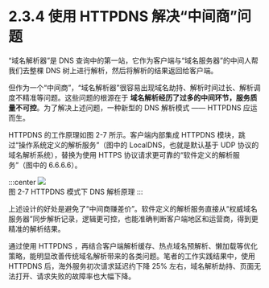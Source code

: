 # 2.3.4 使用 HTTPDNS 解决“中间商”问题

“域名解析器”是 DNS 查询中的第一站，它作为客户端与“域名服务器”的中间人帮我们去整棵 DNS 树上进行解析，然后将解析的结果返回给客户端。

但作为一个“中间商”，“域名解析器”很容易出现域名劫持、解析时间过长、解析调度不精准等问题。这些问题的根源在于 **域名解析经历了过多的中间环节，服务质量不可控**。为了解决上述问题，一种新型的 DNS 解析模式 —— HTTPDNS 应运而生。

HTTPDNS 的工作原理如图 2-7 所示。客户端内部集成 HTTPDNS 模块，跳过“操作系统定义的解析服务”（图中的 LocalDNS，也就是默认基于 UDP 协议的域名解析系统），替换为使用 HTTPS 协议请求更可靠的“软件定义的解析服务”（图中的 6.6.6.6）。

:::center
  ![](../assets/httpdns.png)<br/>
  图 2-7 HTTPDNS 模式下 DNS 解析原理
:::

上述设计的好处是避免了“中间商赚差价”。软件定义的解析服务直接从“权威域名服务器”同步解析记录，逻辑更可控，也能准确判断客户端地区和运营商，得到更精准的解析结果。

通过使用 HTTPDNS ，再结合客户端解析缓存、热点域名预解析、懒加载等优化策略，能明显改善传统域名解析带来的各类问题。笔者的工作实践结果中，使用 HTTPDNS 后，海外服务初次请求延迟约下降 25% 左右，域名解析劫持、页面无法打开、请求失败的故障率也大幅下降。